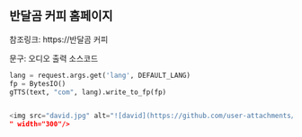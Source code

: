 ## 반달곰 커피 홈페이지

참조링크: https://반달곰 커피

문구: 오디오 출력 소스코드

```python
lang = request.args.get('lang', DEFAULT_LANG)
fp = BytesIO()
gTTS(text, "com", lang).write_to_fp(fp)


<img src="david.jpg" alt="![david](https://github.com/user-attachments/assets/7dc4d8f4-132d-48b3-b258-ef7cf50544b5)
" width="300"/>
